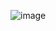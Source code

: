 ![image](https://github.com/jtenecotac2/calendario/assets/151756439/de64accd-9598-407c-875f-a39f547a1185)
